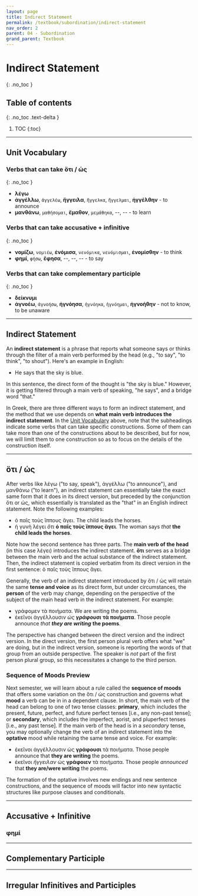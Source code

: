 ```yaml
---
layout: page
title: Indirect Statement
permalink: /textbook/subordination/indirect-statement
nav_order: 2
parent: 04 - Subordination
grand_parent: Textbook
---
```


# Indirect Statement
{: .no_toc }

## Table of contents
{: .no_toc .text-delta }

1. TOC
{:toc}

***

## Unit Vocabulary

### Verbs that can take ὅτι / ὡς
{: .no_toc }
* **λέγω**
* **ἀγγέλλω**, `ἀγγελέω`, **ἤγγειλα**, `ἤγγελκα`, `ἤγγελμαι`, **ἠγγέλθην** - to announce
* **μανθάνω**, `μαθήσομαι`, **ἔμαθον**, `μεμάθηκα`, --, -- - to learn

### Verbs that can take accusative + infinitive
{: .no_toc }
* **νομίζω**, `νομιέω`, **ἐνόμισα**, `νενόμικα`, `νενόμισμαι`, **ἐνομίσθην** - to think
* **φημί**, `φήσω`, **ἔφησα**, --, --, -- - to say

### Verbs that can take complementary participle
{: .no_toc }
* **δείκνυμι**
* **ἀγνοέω**, `ἀγνοήσω`, **ἠγνόησα**, `ἠγνόηκα`, `ἠγνόημαι`, **ἠγνοήθην** - not to know, to be unaware

***

## Indirect Statement

An **indirect statement** is a phrase that reports what someone says or thinks through the filter of a main verb performed by the head (e.g., "to say", "to think", "to shout"). Here's an example in English:

* He says that the sky is blue.

In this sentence, the direct form of the thought is "the sky is blue." However, it is getting filtered through a main verb of speaking, "he says", and a bridge word "that."

In Greek, there are three different ways to form an indirect statement, and the method that we use depends on **what main verb introduces the indirect statement**. In the [Unit Vocabulary](#unit-vocabulary) above, note that the subheadings indicate some verbs that can take specific constructions. Some of them can take more than one of the constructions about to be described, but for now, we will limit them to one construction so as to focus on the details of the construction itself.

***

## ὅτι / ὡς

After verbs like λέγω ("to say, speak"), ἀγγέλλω ("to announce"), and μανθάνω ("to learn"), an indirect statement can essentially take the exact same form that it does in its direct version, but preceded by the conjunction ὅτι or ὡς, which essentially is translated as the "that" in an English indirect statement. Note the following examples:

* ὁ παῖς τοὺς ἵππους ἄγει. The child leads the horses.
* ἡ γυνὴ λέγει *ὅτι* **ὁ παῖς τοὺς ἵππους ἄγει**. The woman says *that* **the child leads the horses**.

Note how the second sentence has three parts. The **main verb of the head** (in this case λέγει) introduces the indirect statement. **ὅτι** serves as a bridge between the main verb and the actual substance of the indirect statement. Then, the indirect statement is copied verbatim from its direct version in the first sentence: ὁ παῖς τοὺς ἵππους ἄγει.

Generally, the verb of an indirect statement introduced by ὅτι / ὡς will retain the same **tense and voice** as its direct form, but under circumstances, the **person** of the verb may change, depending on the perspective of the subject of the main head verb in the indirect statement. For example:

* γράφομεν τὰ ποιήματα. We are writing the poems.
* ἐκεῖνοι ἀγγέλλουσιν *ὡς* ***γράφουσι*** **τὰ ποιήματα**. Those people announce *that* ***they are writing*** **the poems**.

The perspective has changed between the direct version and the indirect version. In the direct version, the first person plural verb offers what "we" are doing, but in the indirect version, someone is reporting the words of that group from an outside perspective. The speaker is *not* part of the first person plural group, so this necessitates a change to the third person.

### Sequence of Moods Preview

Next semester, we will learn about a rule called the **sequence of moods** that offers some variation on the ὅτι / ὡς construction and governs what **mood** a verb can be in in a dependent clause. In short, the main verb of the head can belong to one of two tense classes: **primary**, which includes the present, future, perfect, and future perfect tenses [i.e., any non-past tense]; or **secondary**, which includes the imperfect, aorist, and pluperfect tenses [i.e., any past tense]. If the main verb of the head is in a *secondary* tense, you may optionally change the verb of an indirect statement into the **optative** mood while retaining the same tense and voice. For example:

* ἐκεῖνοι ἀγγέλλουσιν ὡς **γράφουσι** τὰ ποιήματα. Those people announce that **they are writing** the poems.
* ἐκεῖνοι *ἤγγειλαν* ὡς **γράφοιεν** τὰ ποιήματα. Those people *announced* that **they are/were writing** the poems.

The formation of the optative involves new endings and new sentence constructions, and the sequence of moods will factor into new syntactic structures like purpose clauses and conditionals.

***

## Accusative + Infinitive

### φημί

***

## Complementary Participle

***

## Irregular Infinitives and Participles

